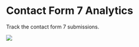 # Contact Form 7 Analytics

Track the contact form 7 submissions.

<img src="https://maheshwaghmare.files.wordpress.com/2018/06/chrome_2018-06-06_19-06-11.png" />

